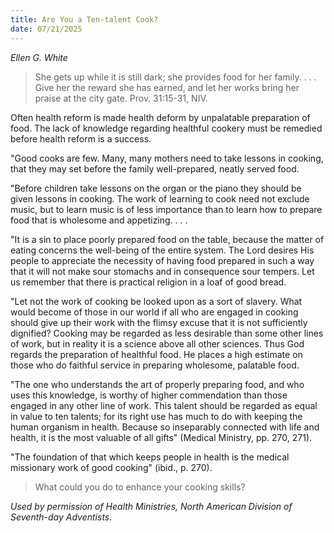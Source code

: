```yaml
---
title: Are You a Ten-talent Cook?
date: 07/21/2025
---
```


_Ellen G. White_

> <p></p>
> She gets up while it is still dark; she provides food for her family. . . . Give her the reward she has earned, and let her works bring her praise at the city gate. Prov. 31:15-31, NIV.

Often health reform is made health deform by unpalatable preparation of food. The lack of knowledge regarding healthful cookery must be remedied before health reform is a success.

"Good cooks are few. Many, many mothers need to take lessons in cooking, that they may set before the family well-prepared, neatly served food.

"Before children take lessons on the organ or the piano they should be given lessons in cooking. The work of learning to cook need not exclude music, but to learn music is of less importance than to learn how to prepare food that is wholesome and appetizing. . . .

"It is a sin to place poorly prepared food on the table, because the matter of eating concerns the well-being of the entire system. The Lord desires His people to appreciate the necessity of having food prepared in such a way that it will not make sour stomachs and in consequence sour tempers. Let us remember that there is practical religion in a loaf of good bread.

"Let not the work of cooking be looked upon as a sort of slavery. What would become of those in our world if all who are engaged in cooking should give up their work with the flimsy excuse that it is not sufficiently dignified? Cooking may be regarded as less desirable than some other lines of work, but in reality it is a science above all other sciences. Thus God regards the preparation of healthful food. He places a high estimate on those who do faithful service in preparing wholesome, palatable food.

"The one who understands the art of properly preparing food, and who uses this knowledge, is worthy of higher commendation than those engaged in any other line of work. This talent should be regarded as equal in value to ten talents; for its right use has much to do with keeping the human organism in health. Because so inseparably connected with life and health, it is the most valuable of all gifts" (Medical Ministry, pp. 270, 271).

"The foundation of that which keeps people in health is the medical missionary work of good cooking" (ibid., p. 270).

> <callout></callout>
> What could you do to enhance your cooking skills?

_Used by permission of Health Ministries, North American Division of Seventh-day Adventists._